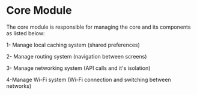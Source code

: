 Core Module
===========
The core module is responsible for managing the core and its components as listed below:

1- Manage local caching system (shared preferences)

2- Manage routing system (navigation between screens)

3- Manage networking system (API calls and it's isolation)

4-Manage Wi-Fi system (Wi-Fi connection and switching between networks)
